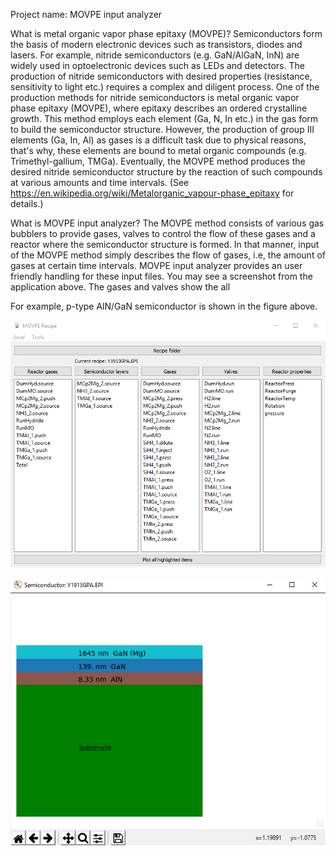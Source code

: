 Project name: MOVPE input analyzer

What is metal organic vapor phase epitaxy (MOVPE)?
Semiconductors form the basis of modern electronic devices such as transistors, diodes and lasers. For example, nitride semiconductors (e.g. GaN/AlGaN, InN) are widely used in optoelectronic devices such as LEDs and detectors. The production of nitride semiconductors with desired properties (resistance, sensitivity to light etc.) requires a complex and diligent process. One of the production methods for nitride semiconductors is metal organic vapor phase epitaxy (MOVPE), where epitaxy describes an ordered crystalline growth. This method employs each element (Ga, N, In etc.) in the gas form to build the semiconductor structure. However, the production of group III elements (Ga, In, Al) as gases is a difficult task due to physical reasons, that's why, these elements are bound to metal organic compounds (e.g. Trimethyl-gallium, TMGa). Eventually, the MOVPE method produces the desired nitride semiconductor structure by the reaction of such compounds at various amounts and time intervals. (See https://en.wikipedia.org/wiki/Metalorganic_vapour-phase_epitaxy for details.)

What is MOVPE input analyzer?
The MOVPE method consists of various gas bubblers to provide gases, valves to control the flow of these gases and a reactor where the semiconductor structure is formed. In that manner, input of the MOVPE method simply describes the flow of gases, i.e, the amount of gases at certain time intervals. MOVPE input analyzer provides an user friendly handling for these input files. You may see a screenshot from the application above. The gases and valves show the all   

For example, p-type AlN/GaN semiconductor is shown in the figure above.

![Preview of the application](https://github.com/Iammuratc/semiconductorGrowth/blob/master/ss0.png)

![Preview of the semiconductor](https://github.com/Iammuratc/semiconductorGrowth/blob/master/ss1.png)
